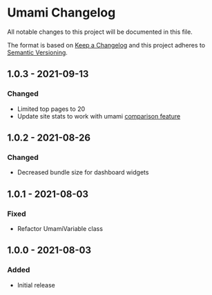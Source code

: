 # Umami Changelog

All notable changes to this project will be documented in this file.

The format is based on [Keep a Changelog](http://keepachangelog.com/) and this project adheres to [Semantic Versioning](http://semver.org/).

## 1.0.3 - 2021-09-13
### Changed
- Limited top pages to 20
- Update site stats to work with umami [comparison feature](https://github.com/mikecao/umami/releases/tag/v1.22.0)

## 1.0.2 - 2021-08-26
### Changed
- Decreased bundle size for dashboard widgets

## 1.0.1 - 2021-08-03
### Fixed
- Refactor UmamiVariable class

## 1.0.0 - 2021-08-03
### Added
- Initial release
